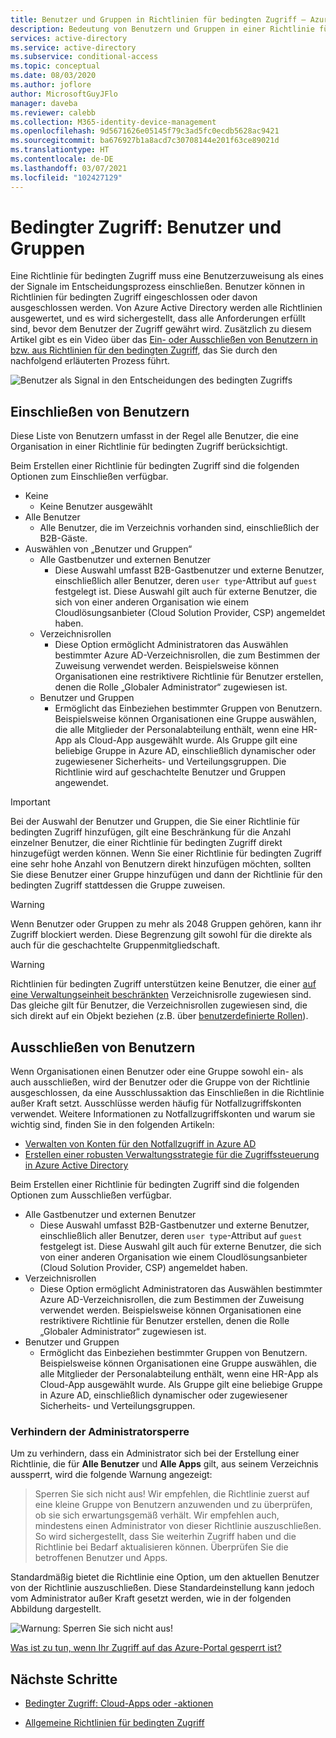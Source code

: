 ```yaml
---
title: Benutzer und Gruppen in Richtlinien für bedingten Zugriff – Azure Active Directory
description: Bedeutung von Benutzern und Gruppen in einer Richtlinie für bedingten Zugriff in Azure AD
services: active-directory
ms.service: active-directory
ms.subservice: conditional-access
ms.topic: conceptual
ms.date: 08/03/2020
ms.author: joflore
author: MicrosoftGuyJFlo
manager: daveba
ms.reviewer: calebb
ms.collection: M365-identity-device-management
ms.openlocfilehash: 9d5671626e05145f79c3ad5fc0ecdb5628ac9421
ms.sourcegitcommit: ba676927b1a8acd7c30708144e201f63ce89021d
ms.translationtype: HT
ms.contentlocale: de-DE
ms.lasthandoff: 03/07/2021
ms.locfileid: "102427129"
---
```

# <a name="conditional-access-users-and-groups"></a>Bedingter Zugriff: Benutzer und Gruppen

Eine Richtlinie für bedingten Zugriff muss eine Benutzerzuweisung als eines der Signale im Entscheidungsprozess einschließen. Benutzer können in Richtlinien für bedingten Zugriff eingeschlossen oder davon ausgeschlossen werden. Von Azure Active Directory werden alle Richtlinien ausgewertet, und es wird sichergestellt, dass alle Anforderungen erfüllt sind, bevor dem Benutzer der Zugriff gewährt wird. Zusätzlich zu diesem Artikel gibt es ein Video über das [Ein- oder Ausschließen von Benutzern in bzw. aus Richtlinien für den bedingten Zugriff](https://www.youtube.com/watch?v=5DsW1hB3Jqs), das Sie durch den nachfolgend erläuterten Prozess führt. 

![Benutzer als Signal in den Entscheidungen des bedingten Zugriffs](./media/concept-conditional-access-users-groups/conditional-access-users-and-groups.png)

## <a name="include-users"></a>Einschließen von Benutzern

Diese Liste von Benutzern umfasst in der Regel alle Benutzer, die eine Organisation in einer Richtlinie für bedingten Zugriff berücksichtigt. 

Beim Erstellen einer Richtlinie für bedingten Zugriff sind die folgenden Optionen zum Einschließen verfügbar.

- Keine
   - Keine Benutzer ausgewählt
- Alle Benutzer
   - Alle Benutzer, die im Verzeichnis vorhanden sind, einschließlich der B2B-Gäste.
- Auswählen von „Benutzer und Gruppen“
   - Alle Gastbenutzer und externen Benutzer
      - Diese Auswahl umfasst B2B-Gastbenutzer und externe Benutzer, einschließlich aller Benutzer, deren `user type`-Attribut auf `guest` festgelegt ist. Diese Auswahl gilt auch für externe Benutzer, die sich von einer anderen Organisation wie einem Cloudlösungsanbieter (Cloud Solution Provider, CSP) angemeldet haben. 
   - Verzeichnisrollen
      - Diese Option ermöglicht Administratoren das Auswählen bestimmter Azure AD-Verzeichnisrollen, die zum Bestimmen der Zuweisung verwendet werden. Beispielsweise können Organisationen eine restriktivere Richtlinie für Benutzer erstellen, denen die Rolle „Globaler Administrator“ zugewiesen ist.
   - Benutzer und Gruppen
      - Ermöglicht das Einbeziehen bestimmter Gruppen von Benutzern. Beispielsweise können Organisationen eine Gruppe auswählen, die alle Mitglieder der Personalabteilung enthält, wenn eine HR-App als Cloud-App ausgewählt wurde. Als Gruppe gilt eine beliebige Gruppe in Azure AD, einschließlich dynamischer oder zugewiesener Sicherheits- und Verteilungsgruppen. Die Richtlinie wird auf geschachtelte Benutzer und Gruppen angewendet.

> [!IMPORTANT]
> Bei der Auswahl der Benutzer und Gruppen, die Sie einer Richtlinie für bedingten Zugriff hinzufügen, gilt eine Beschränkung für die Anzahl einzelner Benutzer, die einer Richtlinie für bedingten Zugriff direkt hinzugefügt werden können. Wenn Sie einer Richtlinie für bedingten Zugriff eine sehr hohe Anzahl von Benutzern direkt hinzufügen möchten, sollten Sie diese Benutzer einer Gruppe hinzufügen und dann der Richtlinie für den bedingten Zugriff stattdessen die Gruppe zuweisen.

> [!WARNING]
> Wenn Benutzer oder Gruppen zu mehr als 2048 Gruppen gehören, kann ihr Zugriff blockiert werden. Diese Begrenzung gilt sowohl für die direkte als auch für die geschachtelte Gruppenmitgliedschaft.

> [!WARNING]
> Richtlinien für bedingten Zugriff unterstützen keine Benutzer, die einer [auf eine Verwaltungseinheit beschränkten](../roles/admin-units-assign-roles.md) Verzeichnisrolle zugewiesen sind. Das gleiche gilt für Benutzer, die Verzeichnisrollen zugewiesen sind, die sich direkt auf ein Objekt beziehen (z.B. über [benutzerdefinierte Rollen](../roles/custom-create.md)).

## <a name="exclude-users"></a>Ausschließen von Benutzern

Wenn Organisationen einen Benutzer oder eine Gruppe sowohl ein- als auch ausschließen, wird der Benutzer oder die Gruppe von der Richtlinie ausgeschlossen, da eine Ausschlussaktion das Einschließen in die Richtlinie außer Kraft setzt. Ausschlüsse werden häufig für Notfallzugriffskonten verwendet. Weitere Informationen zu Notfallzugriffskonten und warum sie wichtig sind, finden Sie in den folgenden Artikeln: 

* [Verwalten von Konten für den Notfallzugriff in Azure AD](../roles/security-emergency-access.md)
* [Erstellen einer robusten Verwaltungsstrategie für die Zugriffssteuerung in Azure Active Directory](../authentication/concept-resilient-controls.md)

Beim Erstellen einer Richtlinie für bedingten Zugriff sind die folgenden Optionen zum Ausschließen verfügbar.

- Alle Gastbenutzer und externen Benutzer
   - Diese Auswahl umfasst B2B-Gastbenutzer und externe Benutzer, einschließlich aller Benutzer, deren `user type`-Attribut auf `guest` festgelegt ist. Diese Auswahl gilt auch für externe Benutzer, die sich von einer anderen Organisation wie einem Cloudlösungsanbieter (Cloud Solution Provider, CSP) angemeldet haben. 
- Verzeichnisrollen
   - Diese Option ermöglicht Administratoren das Auswählen bestimmter Azure AD-Verzeichnisrollen, die zum Bestimmen der Zuweisung verwendet werden. Beispielsweise können Organisationen eine restriktivere Richtlinie für Benutzer erstellen, denen die Rolle „Globaler Administrator“ zugewiesen ist.
- Benutzer und Gruppen
   - Ermöglicht das Einbeziehen bestimmter Gruppen von Benutzern. Beispielsweise können Organisationen eine Gruppe auswählen, die alle Mitglieder der Personalabteilung enthält, wenn eine HR-App als Cloud-App ausgewählt wurde. Als Gruppe gilt eine beliebige Gruppe in Azure AD, einschließlich dynamischer oder zugewiesener Sicherheits- und Verteilungsgruppen.

### <a name="preventing-administrator-lockout"></a>Verhindern der Administratorsperre

Um zu verhindern, dass ein Administrator sich bei der Erstellung einer Richtlinie, die für **Alle Benutzer** und **Alle Apps** gilt, aus seinem Verzeichnis aussperrt, wird die folgende Warnung angezeigt:

> Sperren Sie sich nicht aus! Wir empfehlen, die Richtlinie zuerst auf eine kleine Gruppe von Benutzern anzuwenden und zu überprüfen, ob sie sich erwartungsgemäß verhält. Wir empfehlen auch, mindestens einen Administrator von dieser Richtlinie auszuschließen. So wird sichergestellt, dass Sie weiterhin Zugriff haben und die Richtlinie bei Bedarf aktualisieren können. Überprüfen Sie die betroffenen Benutzer und Apps.

Standardmäßig bietet die Richtlinie eine Option, um den aktuellen Benutzer von der Richtlinie auszuschließen. Diese Standardeinstellung kann jedoch vom Administrator außer Kraft gesetzt werden, wie in der folgenden Abbildung dargestellt. 

![Warnung: Sperren Sie sich nicht aus!](./media/concept-conditional-access-users-groups/conditional-access-users-and-groups-lockout-warning.png)

[Was ist zu tun, wenn Ihr Zugriff auf das Azure-Portal gesperrt ist?](troubleshoot-conditional-access.md#what-to-do-if-you-are-locked-out-of-the-azure-portal)

## <a name="next-steps"></a>Nächste Schritte

- [Bedingter Zugriff: Cloud-Apps oder -aktionen](concept-conditional-access-cloud-apps.md)

- [Allgemeine Richtlinien für bedingten Zugriff](concept-conditional-access-policy-common.md)
